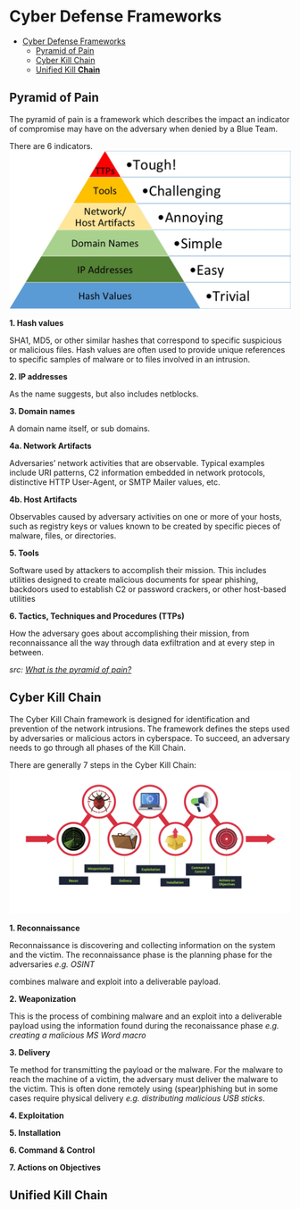 # Cyber Defense Frameworks

- [Cyber Defense Frameworks](#cyber-defense-frameworks)
  - [Pyramid of Pain](#pyramid-of-pain)
  - [Cyber Kill Chain](#cyber-kill-chain)
  - [Unified Kill **Chain**](#unified-kill-chain)
## Pyramid of Pain
The pyramid of pain is a framework which describes the impact an indicator of compromise may have on the adversary when denied by a Blue Team.

There are 6 indicators.
![Alt](img/blog-pyramid-pain-01.jpg)

**1. Hash values**

SHA1, MD5, or other similar hashes that correspond to specific suspicious or malicious files. Hash values are often used to provide unique references to specific samples of malware or to files involved in an intrusion.

**2. IP addresses**

As the name suggests, but also includes netblocks.

**3. Domain names**

A domain name itself, or sub domains.

**4a. Network Artifacts**

Adversaries’ network activities that are observable. Typical examples include URI patterns, C2 information embedded in network protocols, distinctive HTTP User-Agent, or SMTP Mailer values, etc.

**4b. Host Artifacts**

Observables caused by adversary activities on one or more of your hosts, such as registry keys or values known to be created by specific pieces of malware, files, or directories.

**5. Tools**

Software used by attackers to accomplish their mission. This includes utilities designed to create malicious documents for spear phishing, backdoors used to establish C2 or password crackers, or other host-based utilities

**6. Tactics, Techniques and Procedures (TTPs)**

How the adversary goes about accomplishing their mission, from reconnaissance all the way through data exfiltration and at every step in between.

*src: [What is the pyramid of pain?](https://www.attackiq.com/glossary/pyramid-of-pain/)*

## Cyber Kill Chain
The Cyber Kill Chain framework is designed for identification and prevention of the network intrusions. The framework defines the steps used by adversaries or malicious actors in cyberspace. To succeed, an adversary needs to go through all phases of the Kill Chain.

There are generally 7 steps in the Cyber Kill Chain:
![alt text](img/cyber-kill-chain.png)

**1. Reconnaissance**

Reconnaissance is discovering and collecting information on the system and the victim. The reconnaissance phase is the planning phase for the adversaries *e.g. OSINT*

combines malware and exploit into a deliverable payload. 

**2. Weaponization**

This is the process of combining malware and an exploit into a deliverable payload using the information found during the reconaissance phase *e.g. creating a malicious MS Word macro*

**3. Delivery**

Te method for transmitting the payload or the malware. For the malware to reach the machine of a victim, the adversary must deliver the malware to the victim. This is often done remotely using (spear)phishing but in some cases require physical delivery *e.g. distributing malicious USB sticks*. 


**4. Exploitation**



**5. Installation**

**6. Command & Control**

**7. Actions on Objectives**


## Unified Kill **Chain**